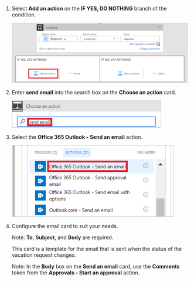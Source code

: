 1. Select **Add an action** on the **IF YES, DO NOTHING** branch of the condition.
   
     ![add new step](media/modern-approvals/add-action-after-condition.png)
2. Enter **send email** into the search box on the **Choose an action** card.
   
     ![search for email actions](media/modern-approvals/search-send-email-yes.png)
3. Select the **Office 365 Outlook - Send an email** action.
   
     ![select send an email action](media/modern-approvals/select-send-email-yes.png)
4. Configure the email card to suit your needs.
   
     Note: **To**, **Subject**, and **Body** are required.
   
     This card is a template for the email that is sent when the status of the vacation request changes.
   
     Note: In the **Body** box on the **Send an email** card, use the **Comments** token from the **Approvals - Start an approval** action.

